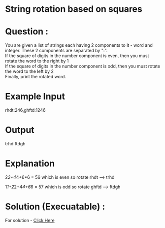 # String rotation based on squares

# Question :
You are given a list of strings each having 2 components to it - word and integer. These 2 components are separated by ":". <br>
If the square of digits in the number component is even, then you must rotate the word to the right by 1 <br>
If the square of digits in the number component is odd, then you must rotate the word to the left by 2 <br>
Finally, print the rotated word.

# Example Input
rhdt:246,ghftd:1246

# Output
trhd
ftdgh

# Explanation

2*2+4*4+6*6 = 56 which is even so rotate rhdt --> trhd

1*1+2*2+4*4+6*6 = 57 which is odd so rotate ghftd --> ftdgh

# Solution (Execuatable) :
For solution - [Click Here](https://onecompiler.com/python/3wvqghtz2)
